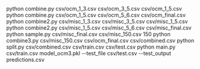 python combine.py csv/ocm_1_3.csv csv/ocm_3_5.csv csv/ocm_1_5.csv
python combine.py csv/ocm_1_5.csv csv/ocm_5_6.csv csv/ocm_final.csv
python combine2.py csv/misc_1_3.csv csv/misc_3_5.csv csv/misc_1_5.csv
python combine2.py csv/misc_1_5.csv csv/misc_5_6.csv csv/misc_final.csv
python sample.py csv/misc_final.csv csv/misc_150.csv 150
python combine3.py csv/misc_150.csv csv/ocm_final.csv csv/combined.csv
python split.py csv/combined.csv csv/train.csv csv/test.csv
python main.py csv/train.csv model_ocm3.pkl --test_file csv/test.csv --test_output predictions.csv
